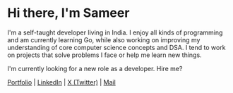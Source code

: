 # Hi there, I'm Sameer

I'm a self-taught developer living in India. I enjoy all kinds of programming and am currently learning Go, while also working on improving my understanding of core computer science concepts and DSA. I tend to work on projects that solve problems I face or help me learn new things.

I'm currently looking for a new role as a developer. Hire me?

[Portfolio](https://sameerjadav.vercel.app) | [LinkedIn](https://www.linkedin.com/in/sameerjadav) | [X (Twitter)](https://www.twitter.com/SameerJadav_) | [Mail](mailto:sameerjadav001@gmail.com)
